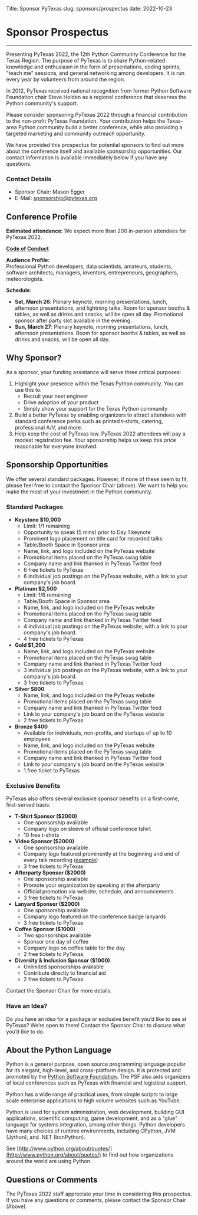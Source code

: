 Title: Sponsor PyTexas
slug: sponsors/prospectus
date: 2022-10-23
# Sponsor Prospectus
---

Presenting PyTexas 2022, the 12th Python Community Conference for the Texas Region. The purpose of PyTexas is to share Python-related knowledge and enthusiasm in the form of presentations, coding sprints, "teach me" sessions, and general networking among developers. It is run every year by volunteers from around the region.

In 2012, PyTexas received national recognition from former Python Software Foundation chair Steve Holden as a regional conference that deserves the Python community's support.

Please consider sponsoring PyTexas 2022 through a financial contribution to the non-profit PyTexas Foundation. Your contribution helps the Texas-area Python community build a better conference, while also providing a targeted marketing and community outreach opportunity.

We have provided this prospectus for potential sponsors to find out more about
the conference itself and available sponsorship opportunities. Our contact
information is available immediately below if you have any questions.

### Contact Details

* Sponsor Chair: Mason Egger
* E-Mail: [sponsorship@pytexas.org](mailto:sponsorship@pytexas.org)

## Conference Profile

**Estimated attendance:**
We expect more than 200 in-person attendees for PyTexas 2022.

**[Code of Conduct](/about/code-of-conduct)**

**Audience Profile:**<br>
Professional Python developers, data scientists, amateurs, students, software
architects, managers, inventors, entrepreneurs, geographers, meteorologists.

**Schedule:**

- **Sat, March 26**: Plenary keynote, morning presentations, lunch, afternoon presentations, and lightning talks. Room for sponsor booths & tables, as well as drinks and snacks, will be open all day. Promotional sponsor after party slot available in the evening.
- **Sun, March 27**: Plenary keynote, morning presentations, lunch, afternoon presentations. Room for sponsor booths & tables, as well as drinks and snacks, will be open all day.

## Why Sponsor?

As a sponsor, your funding assistance will serve three critical purposes:

1. Highlight your presence within the Texas Python community. You can use this to:
    - Recruit your next engineer
    - Drive adoption of your product
    - Simply show your support for the Texas Python community
1. Build a better PyTexas by enabling organizers to attract attendees with standard conference perks such as printed t-shirts, catering, professional A/V, and more.
1. Help keep the cost of PyTexas low. PyTexas 2022 attendees will pay a modest registration fee. Your sponsorship helps us keep this price reasonable for everyone involved.

## Sponsorship Opportunities

We offer several standard packages. However, if none of these seem to fit,
please feel free to contact the Sponsor Chair (above). We want to help you make the
most of your investment in the Python community.

### Standard Packages

- **Keystone $10,000**
    - Limit: 1/1 remaining
    - Opportunity to speak (5 mins) prior to Day 1 keynote
    - Prominent logo placement on title card for recorded talks
    - Table/Booth Space in Sponsor area
    - Name, link, and logo included on the PyTexas website
    - Promotional items placed on the PyTexas swag table
    - Company name and link thanked in PyTexas Twitter feed
    - 6 free tickets to PyTexas
    - 6 individual job postings on the PyTexas website, with a link to your company's job board.
- **Platinum $2,500**
    - Limit: 1/6 remaining
    - Table/Booth Space in Sponsor area
    - Name, link, and logo included on the PyTexas website
    - Promotional items placed on the PyTexas swag table
    - Company name and link thanked in PyTexas Twitter feed
    - 4 individual job postings on the PyTexas website, with a link to your company's job board.
    - 4 free tickets to PyTexas
- **Gold $1,200**
    - Name, link, and logo included on the PyTexas website
    - Promotional items placed on the PyTexas swag table
    - Company name and link thanked in PyTexas Twitter feed
    - 3 individual job postings on the PyTexas website, with a link to your company's job board.
    - 3 free tickets to PyTexas
- **Silver $800**
    - Name, link, and logo included on the PyTexas website
    - Promotional items placed on the PyTexas swag table
    - Company name and link thanked in PyTexas Twitter feed
    - Link to your company's job board on the PyTexas website
    - 2 free tickets to PyTexas
- **Bronze $400**
    - Available for individuals, non-profits, and startups of up to 10 employees
    - Name, link, and logo included on the PyTexas website
    - Promotional items placed on the PyTexas swag table
    - Company name and link thanked in PyTexas Twitter feed
    - Link to your company's job board on the PyTexas website
    - 1 free ticket to PyTexas

### Exclusive Benefits

PyTexas also offers several exclusive sponsor benefits on a first-come, first-served basis:

- **T-Shirt Sponsor ($2000)**
    - One sponsorship available
    - Company logo on sleeve of official conference tshirt
    - 10 free t-shirts
- **Video Sponsor ($2000)**
    - One sponsorship available
    - Company logo featured prominently at the beginning and end of every talk recording ([example](https://www.youtube.com/watch?v=68z91dRJCOU))
    - 3 free tickets to PyTexas
- **Afterparty Sponsor ($2000)**
    - One sponsorship available
    - Promote your organization by speaking at the afterparty
    - Official promotion via website, schedule, and announcements
    - 3 free tickets to PyTexas
- **Lanyard Sponsor ($2000)**
    - One sponsorship available
    - Company logo featured on the conference badge lanyards
    - 3 free tickets to PyTexas
- **Coffee Sponsor ($1000)**
    - Two sponsorships available
    - Sponsor one day of coffee
    - Company logo on coffee table for the day
    - 2 free tickets to PyTexas
- **Diversity & Inclusion Sponsor ($1000)**
    - Unlimited sponsorships available
    - Contribute directly to financial aid
    - 2 free tickets to PyTexas

Contact the Sponsor Chair for more details.
### Have an Idea?

Do you have an idea for a package or exclusive benefit you’d like to see at PyTexas? We’re open to them! Contact the Sponsor Chair to discuss what you’d like to do.

## About the Python Language

Python is a general purpose, open source programming language popular for its elegant, high-level, and cross-platform design. It is protected and promoted by the [Python Software Foundation](http://www.python.org/psf/). The PSF also aids organizers of local conferences such as PyTexas with financial and logistical support.

Python has a wide range of practical uses, from simple scripts to large scale enterprise applications to high volume websites such as YouTube.

Python is used for system administration, web development, building GUI applications, scientific computing, game development, and as a "glue" language for systems integration, among other things. Python developers have many choices of runtime environments, including CPython, JVM (Jython), and .NET (IronPython).

See [http://www.python.org/about/quotes/](http://www.python.org/about/quotes/) to find out how organizations around the world are using Python.

## Questions or Comments

The PyTexas 2022 staff appreciate your time in considering this prospectus. If you have any questions or comments, please contact the Sponsor Chair (Above).
